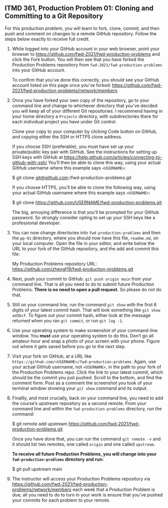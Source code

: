 ## ITMD 361, Production Problem 01: Cloning and Committing to a Git Repository

For this production problem, you will learn to fork, clone, commit, and then push and comment on
changes to a remote GitHub repository. Follow the steps below exactly to receive full credit.

1. While logged into your GitHub account in your web browser, point your browser to
   https://github.com/fwd-2021/fwd-production-problems and click the Fork button. You will then
   see that you have forked the Production Problems repository from
   `fwd-2021/fwd-production-problems` into your GitHub account.

   To confirm that you’ve done this correctly, you should see your GitHub account listed on this
   page once you’ve forked: https://github.com/fwd-2021/fwd-production-problems/network/members

2. Once you have forked your own copy of the repository, go to your command line and change to
   whichever directory that you’ve decided you will keep all of your different Git repositories. I
   recommend having in your home directory a `Projects` directory, with subdirectories there for
   each individual project you have under Git control.

   Clone your copy to your computer by clicking Code button on GitHub, and copying either the SSH or
   HTTPS clone address.

   If you choose SSH (preferable), you must have set up your private/public key pair with GitHub.
   See the instructions for setting up SSH keys with GitHub at
   https://help.github.com/articles/connecting-to-github-with-ssh/ You’ll then be able to clone this
   way, using your actual GitHub username where this example says `<USERNAME>`:

     $ git clone git@github.com:<USERNAME>/fwd-production-problems.git

   If you choose HTTPS, you’ll be able to clone the following way, using your actual GitHub username
   where this example says `<USERNAME>`:

     $ git clone https://github.com/USERNAME/fwd-production-problems.git

   The big, annoying difference is that you’ll be prompted for your GitHub password. So strongly
   consider opting to set up your SSH keys like a professional developer.

3. You can now change directories into `fwd-production-problems` and then the `pp-01` directory,
   where you should now have this file, `readme.md`, on your local computer. Open the file in your
   editor, and write below the URL to your fork of the GitHub repository, and the add and commit
   this file:

   My Production Problems repository URL: https://github.com/zhengf19/fwd-production-problems.git

4. Next, push your commit to GitHub. `git push origin main` from your command line. That is all you
   need to do to submit future Production Problems. **There is no need to open a pull request.** So
   please do not do that.

5. Still on your command line, run the command `git show` with the first 6 digits of your latest
   commit hash. That will look something like `git show ad3bcf`. To figure out your commit hash,
   either look at the message returned when you ran `git commit`, or run `git log -1`.

6. Use your operating system to make screenshot of your command-line window. You **must** use your
   operating system to do this. Don’t go all amateur-hour and snap a photo of your screen with your
   phone. Figure out where it gets saved before you go to the next step.

7. Visit your fork on GitHub, at a URL like `https://github.com/<USERNAME>/fwd-production-problems`.
   Again, use your actual GitHub username, not `<USERNAME>`, in the path to your fork of the
   Production Problems repo. Click the link to your latest commit, which should be the commit you
   just pushed. Scroll to the bottom, and find the comment form. Post as a comment the screenshot
   you took of your terminal window showing your `git show` command and its output.

6. Finallly, and most crucially, back on your command line, you need to add the course’s upstream
   repository as a second remote. From your command line and within the `fwd-production-problems`
   directory, run the command:

     $ git remote add upstream https://github.com/fwd-2021/fwd-production-problems.git

   Once you have done that, you can run the command `git remote -v` and it should list two remotes,
   one called `origin` and one called `upstream`.

   **To receive all future Production Problems, you will change into your `fwd-production-problems`
   directory and run:**

     $ git pull upstream main

7. The instructor will access your Production Problems repository via
   https://github.com/fwd-2021/fwd-production-problems/network/members each week that a Production
   Problem is due; all you need to do to turn in your work is ensure that you’ve pushed your commits
   for each problem to your remote.
